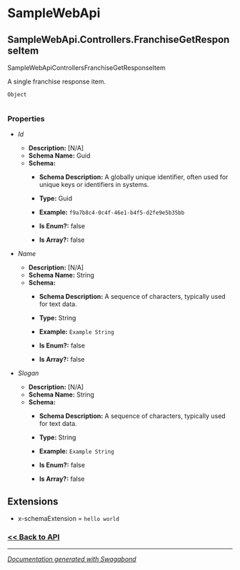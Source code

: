 
# SampleWebApi

## SampleWebApi.Controllers.FranchiseGetResponseItem

SampleWebApiControllersFranchiseGetResponseItem

A single franchise response item.


`Object`

```

```

### Properties


* *Id*
    * **Description:** [N/A]
    * **Schema Name:** Guid
    * **Schema:** 
        * **Schema Description:**  A globally unique identifier, often used for unique keys or identifiers in systems.
 
        * **Type:** Guid
        * **Example:** `f9a7b8c4-0c4f-46e1-b4f5-d2fe9e5b35bb`
        * **Is Enum?:** false
        * **Is Array?:** false
    

* *Name*
    * **Description:** [N/A]
    * **Schema Name:** String
    * **Schema:** 
        * **Schema Description:**  A sequence of characters, typically used for text data.
 
        * **Type:** String
        * **Example:** `Example String`
        * **Is Enum?:** false
        * **Is Array?:** false
    

* *Slogan*
    * **Description:** [N/A]
    * **Schema Name:** String
    * **Schema:** 
        * **Schema Description:**  A sequence of characters, typically used for text data.
 
        * **Type:** String
        * **Example:** `Example String`
        * **Is Enum?:** false
        * **Is Array?:** false
    




## Extensions
* x-schemaExtension = `hello world`


### [<< Back to API](../SampleWebApi.Readme.md)

*** 

*[Documentation generated with Swagabond](https://github.com/jordanbleu/swagabond)*

